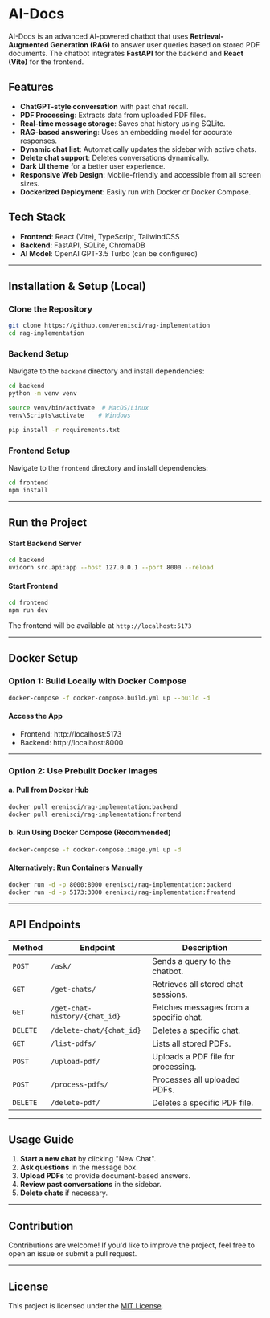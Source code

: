# AI-Docs

AI-Docs is an advanced AI-powered chatbot that uses **Retrieval-Augmented Generation (RAG)** to answer user queries based on stored PDF documents. The chatbot integrates **FastAPI** for the backend and **React (Vite)** for the frontend.

## Features

- **ChatGPT-style conversation** with past chat recall.
- **PDF Processing**: Extracts data from uploaded PDF files.
- **Real-time message storage**: Saves chat history using SQLite.
- **RAG-based answering**: Uses an embedding model for accurate responses.
- **Dynamic chat list**: Automatically updates the sidebar with active chats.
- **Delete chat support**: Deletes conversations dynamically.
- **Dark UI theme** for a better user experience.
- **Responsive Web Design**: Mobile-friendly and accessible from all screen sizes.
- **Dockerized Deployment**: Easily run with Docker or Docker Compose.

## Tech Stack

- **Frontend**: React (Vite), TypeScript, TailwindCSS
- **Backend**: FastAPI, SQLite, ChromaDB
- **AI Model**: OpenAI GPT-3.5 Turbo (can be configured)

---

## Installation & Setup (Local)

### Clone the Repository

```sh
git clone https://github.com/erenisci/rag-implementation
cd rag-implementation
```

### Backend Setup

Navigate to the `backend` directory and install dependencies:

```sh
cd backend
python -m venv venv

source venv/bin/activate  # MacOS/Linux
venv\Scripts\activate    # Windows

pip install -r requirements.txt
```

### Frontend Setup

Navigate to the `frontend` directory and install dependencies:

```sh
cd frontend
npm install
```

---

## Run the Project

#### Start Backend Server

```sh
cd backend
uvicorn src.api:app --host 127.0.0.1 --port 8000 --reload
```

#### Start Frontend

```sh
cd frontend
npm run dev
```

The frontend will be available at `http://localhost:5173`

---

## Docker Setup

### Option 1: Build Locally with Docker Compose

```sh
docker-compose -f docker-compose.build.yml up --build -d
```

#### Access the App

- Frontend: http://localhost:5173
- Backend: http://localhost:8000

---

### Option 2: Use Prebuilt Docker Images

#### a. Pull from Docker Hub

```sh
docker pull erenisci/rag-implementation:backend
docker pull erenisci/rag-implementation:frontend
```

#### b. Run Using Docker Compose (Recommended)

```sh
docker-compose -f docker-compose.image.yml up -d
```

#### Alternatively: Run Containers Manually

```sh
docker run -d -p 8000:8000 erenisci/rag-implementation:backend
docker run -d -p 5173:3000 erenisci/rag-implementation:frontend
```

---

## API Endpoints

| Method   | Endpoint                      | Description                            |
| -------- | ----------------------------- | -------------------------------------- |
| `POST`   | `/ask/`                       | Sends a query to the chatbot.          |
| `GET`    | `/get-chats/`                 | Retrieves all stored chat sessions.    |
| `GET`    | `/get-chat-history/{chat_id}` | Fetches messages from a specific chat. |
| `DELETE` | `/delete-chat/{chat_id}`      | Deletes a specific chat.               |
| `GET`    | `/list-pdfs/`                 | Lists all stored PDFs.                 |
| `POST`   | `/upload-pdf/`                | Uploads a PDF file for processing.     |
| `POST`   | `/process-pdfs/`              | Processes all uploaded PDFs.           |
| `DELETE` | `/delete-pdf/`                | Deletes a specific PDF file.           |

---

## Usage Guide

1. **Start a new chat** by clicking "New Chat".
2. **Ask questions** in the message box.
3. **Upload PDFs** to provide document-based answers.
4. **Review past conversations** in the sidebar.
5. **Delete chats** if necessary.

---

## Contribution

Contributions are welcome! If you'd like to improve the project, feel free to open an issue or submit a pull request.

---

## License

This project is licensed under the [MIT License](./LICENSE).
